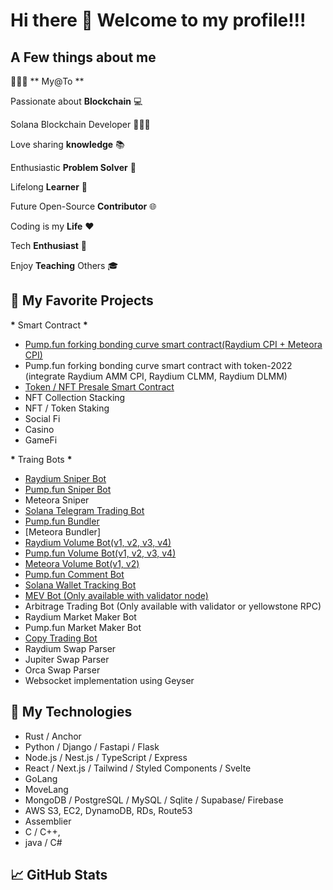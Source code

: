 # Hi there 👋 Welcome to my profile!!!

## A Few things about me

👨🏾‍💻 ** My@To **

Passionate about **Blockchain** 💻

Solana Blockchain Developer 🧑🏾‍🎓

Love sharing **knowledge** 📚

Enthusiastic **Problem Solver** 🧩

Lifelong **Learner** 📖

Future Open-Source **Contributor** 🌐

Coding is my **Life** ❤️

Tech **Enthusiast** 🚀

Enjoy **Teaching** Others 🎓

## 📰 My Favorite Projects

**\*** Smart Contract **\***

- [Pump.fun forking bonding curve smart contract(Raydium CPI + Meteora CPI)](https://github.com/sol.genius.dev/pumpfun-smart-contract)
- Pump.fun forking bonding curve smart contract with token-2022 (integrate Raydium AMM CPI, Raydium CLMM, Raydium DLMM)
- [Token / NFT Presale Smart Contract](https://github.com/sol.genius.dev/Solana-IDO-presale-smart-contract)
- NFT Collection Stacking
- NFT / Token Staking
- Social Fi
- Casino
- GameFi

**\*** Traing Bots **\***

- [Raydium Sniper Bot](https://github.com/myato1023/solana-raydium-sniper-bot)
- [Pump.fun Sniper Bot](https://github.com/myato1023/pump-sniper-bot)
- Meteora Sniper
- [Solana Telegram Trading Bot](https://github.com/sol.genius.dev/solana-telegram-trading-bot)
- [Pump.fun Bundler](https://github.com/myato1023/Solana-pumpfun-bundler)
- [Meteora Bundler]
- [Raydium Volume Bot(v1, v2, v3, v4)](https://github.com/myato1023/solana-raydium-volume-bot)
- [Pump.fun Volume Bot(v1, v2, v3, v4)](https://github.com/myato1023/Pumpfun-Volume-Bot)
- [Meteora Volume Bot(v1, v2)](https://github.com/sol.genius.dev/Meteora-Volume-Bot)
- [Pump.fun Comment Bot](https://github.com/sol.genius.dev/Pump.fun-comment-bot)
- [Solana Wallet Tracking Bot](https://github.com/sol.genius.dev/solana-wallet-tracking-bot)
- [MEV Bot (Only available with validator node)](https://github.com/sol.genius.dev/solana-mev-bot)
- Arbitrage Trading Bot (Only available with validator or yellowstone RPC)
- Raydium Market Maker Bot
- Pump.fun Market Maker Bot
- [Copy Trading Bot](https://github.com/myato1023/solana-copy-trading-bot)
- Raydium Swap Parser
- Jupiter Swap Parser
- Orca Swap Parser
- Websocket implementation using Geyser

## 📰 My Technologies

- Rust / Anchor
- Python / Django / Fastapi / Flask
- Node.js / Nest.js / TypeScript / Express
- React / Next.js / Tailwind / Styled Components / Svelte
- GoLang
- MoveLang
- MongoDB / PostgreSQL / MySQL / Sqlite / Supabase/ Firebase
- AWS S3, EC2, DynamoDB, RDs, Route53
- Assemblier
- C / C++,
- java / C#

## 📈 GitHub Stats

<!-- <p align="center">
  <img width="48%" src="https://github-readme-stats.vercel.app/api?username=sol.genius.dev&show_icons=true&theme=radical" />
  <img width="48%" src="https://github-readme-streak-stats.herokuapp.com/?user=sol.genius.dev&theme=radical" />
</p> -->
